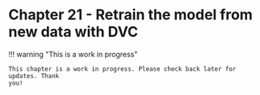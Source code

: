 # Chapter 21 - Retrain the model from new data with DVC

!!! warning "This is a work in progress"

    This chapter is a work in progress. Please check back later for updates. Thank
    you!
